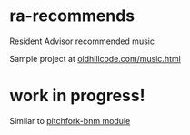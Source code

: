ra-recommends
=============

Resident Advisor recommended music

Sample project at [oldhillcode.com/music.html](http://oldhillcode.com/music.html)

work in progress!
=================

Similar to [pitchfork-bnm module](https://github.com/oldhill/pitchfork-bnm)
